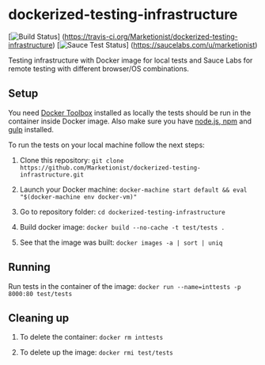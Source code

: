 # dockerized-testing-infrastructure

[![Build Status](https://travis-ci.org/Marketionist/dockerized-testing-infrastructure.svg?branch=master)]
(https://travis-ci.org/Marketionist/dockerized-testing-infrastructure)
[![Sauce Test Status](https://saucelabs.com/browser-matrix/marketionist.svg)]
(https://saucelabs.com/u/marketionist)

Testing infrastructure with Docker image for local tests and Sauce Labs for
remote testing with different browser/OS combinations.

## Setup

You need [Docker Toolbox](https://www.docker.com/toolbox "Docker Toolbox") installed as locally
the tests should be run in the container inside Docker image. Also make sure you
have [node.js, npm](https://nodejs.org/en/ "node.js, npm") and
[gulp](http://gulpjs.com/ "gulp") installed.

To run the tests on your local machine follow the next steps:

1. Clone this repository: ``git clone https://github.com/Marketionist/dockerized-testing-infrastructure.git``

2. Launch your Docker machine: ``docker-machine start default && eval "$(docker-machine env docker-vm)"``

3. Go to repository folder: ``cd dockerized-testing-infrastructure``

4. Build docker image: ``docker build --no-cache -t test/tests .``

5. See that the image was built: ``docker images -a | sort | uniq``


## Running

Run tests in the container of the image: ``docker run --name=inttests -p 8000:80 test/tests``


## Cleaning up

1. To delete the container: ``docker rm inttests``

2. To delete up the image: ``docker rmi test/tests``

